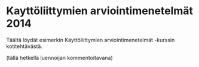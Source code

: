 Kayttöliittymien arviointimenetelmät 2014
=========================================

Täältä löydät esimerkin Käyttöliittymien arviointimenetelmät -kurssin kotitehtävästä.

(tällä hetkellä luennoijan kommentoitavana)
